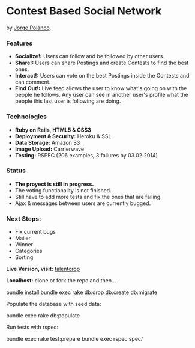 # Contest Based Social Network

by [Jorge Polanco](http://drjorgepolanco.wordpress.com/).

### Features

* **Socialize!:** Users can follow and be followed by other users.
* **Share!:** Users can share Postings and create Contests to find the best ones.
* **Interact!:** Users can vote on the best Postings inside the Contests and can comment.
* **Find Out!:** Live feed allows the user to know what's going on with the people he follows. Any user can see in another user's profile what the people this last user is following are doing.

### Technologies
* **Ruby on Rails, HTML5 & CSS3**
* **Deployment & Security:** Heroku & SSL
* **Data Storage:** Amazon S3
* **Image Upload:** Carrierwave
* **Testing:** RSPEC (206 examples, 3 failures by 03.02.2014)

### Status
* **The proyect is still in progress.**
* The voting functionality is not finished.
* Still have to add more tests and fix the ones that are failing.
* Ajax & messages between users are currently bugged.

### Next Steps:
* Fix current bugs
* Mailer
* Winner
* Categories
* Sorting

**Live Version, visit:**
  [talentcrop](http://talentcrop.herokuapp.com/)

**Localhost:** clone or fork the repo and then...

  bundle install
    bundle exec rake db:drop db:create db:migrate
    
Populate the database with seed data:

  bundle exec rake db:populate

Run tests with rspec:

  bundle exec rake test:prepare
  bundle exec rspec spec/

